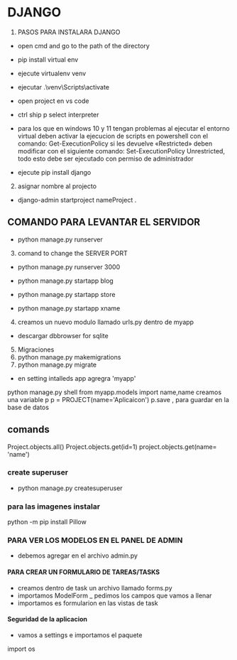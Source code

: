 # DJANGO

1. PASOS PARA INSTALARA DJANGO
- open cmd and go to the path of the directory
- pip install virtual env
- ejecute virtualenv venv
- ejecutar .\venv\Scripts\activate
- open project en vs code 
- ctrl ship p select interpreter
- para los que en windows 10 y 11 tengan problemas al ejecutar el entorno virtual deben activar la ejecucion de scripts en powershell con el comando: Get-ExecutionPolicy si les devuelve «Restricted» deben modificar con el siguiente comando: Set-ExecutionPolicy Unrestricted, todo esto debe ser ejecutado con permiso de administrador


- ejecute pip install django

2. asignar nombre al projecto

- django-admin startproject nameProject .

## COMANDO PARA LEVANTAR EL SERVIDOR
- python manage.py runserver

3. comand to change the SERVER PORT
- python manage.py runserver 3000


- python manage.py startapp blog
- python manage.py startapp store
- python manage.py startapp xname

4. creamos un nuevo modulo llamado urls.py dentro de myapp

- descargar dbbrowser for sqlite

5. Migraciones 
6. python manage.py makemigrations
7. python manage.py migrate

- en setting intalleds app agregra 'myapp'

python manage.py shell
from myapp.models import name,name
creamos una variable p
p = PROJECT(name='Aplicaicon')
p.save , para guardar en la base de datos
## comands 
Project.objects.all()
Project.objects.get(id=1)
project.objects.get(name= 'name')

### create superuser
- python manage.py createsuperuser

### para las imagenes instalar
python -m pip install Pillow

### PARA VER LOS MODELOS EN EL PANEL DE ADMIN

- debemos agregar en el archivo admin.py
#### PARA CREAR UN FORMULARIO DE TAREAS/TASKS 
- creamos dentro de task un archivo llamado forms.py
- importamos ModelForm
_ pedimos los campos que vamos a llenar
- importamos es formularion en las vistas de task

#### Seguridad de la aplicacion
- vamos  a settings e importamos el paquete 

import os



